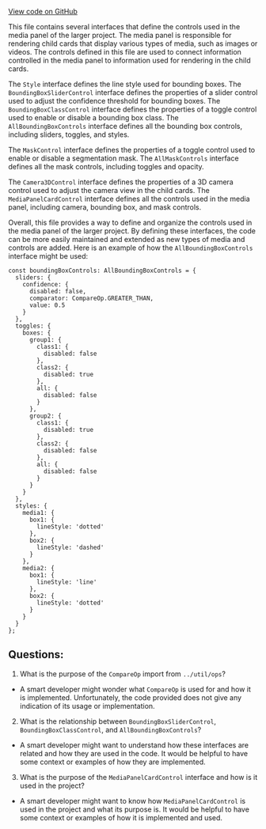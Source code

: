 [View code on GitHub](https://github.com/wandb/weave/weave-js/src/common/components/MediaCard.ts)

This file contains several interfaces that define the controls used in the media panel of the larger project. The media panel is responsible for rendering child cards that display various types of media, such as images or videos. The controls defined in this file are used to connect information controlled in the media panel to information used for rendering in the child cards.

The `Style` interface defines the line style used for bounding boxes. The `BoundingBoxSliderControl` interface defines the properties of a slider control used to adjust the confidence threshold for bounding boxes. The `BoundingBoxClassControl` interface defines the properties of a toggle control used to enable or disable a bounding box class. The `AllBoundingBoxControls` interface defines all the bounding box controls, including sliders, toggles, and styles.

The `MaskControl` interface defines the properties of a toggle control used to enable or disable a segmentation mask. The `AllMaskControls` interface defines all the mask controls, including toggles and opacity.

The `Camera3DControl` interface defines the properties of a 3D camera control used to adjust the camera view in the child cards. The `MediaPanelCardControl` interface defines all the controls used in the media panel, including camera, bounding box, and mask controls.

Overall, this file provides a way to define and organize the controls used in the media panel of the larger project. By defining these interfaces, the code can be more easily maintained and extended as new types of media and controls are added. Here is an example of how the `AllBoundingBoxControls` interface might be used:

```
const boundingBoxControls: AllBoundingBoxControls = {
  sliders: {
    confidence: {
      disabled: false,
      comparator: CompareOp.GREATER_THAN,
      value: 0.5
    }
  },
  toggles: {
    boxes: {
      group1: {
        class1: {
          disabled: false
        },
        class2: {
          disabled: true
        },
        all: {
          disabled: false
        }
      },
      group2: {
        class1: {
          disabled: true
        },
        class2: {
          disabled: false
        },
        all: {
          disabled: false
        }
      }
    }
  },
  styles: {
    media1: {
      box1: {
        lineStyle: 'dotted'
      },
      box2: {
        lineStyle: 'dashed'
      }
    },
    media2: {
      box1: {
        lineStyle: 'line'
      },
      box2: {
        lineStyle: 'dotted'
      }
    }
  }
};
```
## Questions: 
 1. What is the purpose of the `CompareOp` import from `../util/ops`?
- A smart developer might wonder what `CompareOp` is used for and how it is implemented. Unfortunately, the code provided does not give any indication of its usage or implementation.

2. What is the relationship between `BoundingBoxSliderControl`, `BoundingBoxClassControl`, and `AllBoundingBoxControls`?
- A smart developer might want to understand how these interfaces are related and how they are used in the code. It would be helpful to have some context or examples of how they are implemented.

3. What is the purpose of the `MediaPanelCardControl` interface and how is it used in the project?
- A smart developer might want to know how `MediaPanelCardControl` is used in the project and what its purpose is. It would be helpful to have some context or examples of how it is implemented and used.